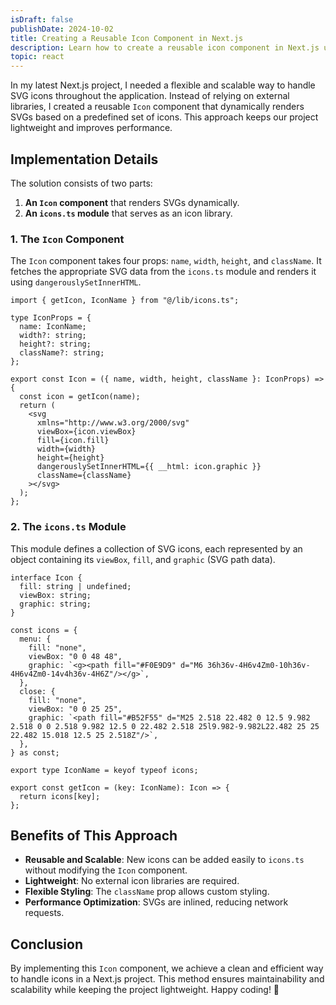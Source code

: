 ```yaml
---
isDraft: false
publishDate: 2024-10-02
title: Creating a Reusable Icon Component in Next.js
description: Learn how to create a reusable icon component in Next.js using TypeScript for better type safety and maintainability.
topic: react
---
```


In my latest Next.js project, I needed a flexible and scalable way to handle SVG icons throughout the application. Instead of relying on external libraries, I created a reusable `Icon` component that dynamically renders SVGs based on a predefined set of icons. This approach keeps our project lightweight and improves performance.

## Implementation Details

The solution consists of two parts:

1. **An `Icon` component** that renders SVGs dynamically.
2. **An `icons.ts` module** that serves as an icon library.

### 1. The `Icon` Component

The `Icon` component takes four props: `name`, `width`, `height`, and `className`. It fetches the appropriate SVG data from the `icons.ts` module and renders it using `dangerouslySetInnerHTML`.

```tsx
import { getIcon, IconName } from "@/lib/icons.ts";

type IconProps = {
  name: IconName;
  width?: string;
  height?: string;
  className?: string;
};

export const Icon = ({ name, width, height, className }: IconProps) => {
  const icon = getIcon(name);
  return (
    <svg
      xmlns="http://www.w3.org/2000/svg"
      viewBox={icon.viewBox}
      fill={icon.fill}
      width={width}
      height={height}
      dangerouslySetInnerHTML={{ __html: icon.graphic }}
      className={className}
    ></svg>
  );
};
```

### 2. The `icons.ts` Module

This module defines a collection of SVG icons, each represented by an object containing its `viewBox`, `fill`, and `graphic` (SVG path data).

```tsx
interface Icon {
  fill: string | undefined;
  viewBox: string;
  graphic: string;
}

const icons = {
  menu: {
    fill: "none",
    viewBox: "0 0 48 48",
    graphic: `<g><path fill="#F0E9D9" d="M6 36h36v-4H6v4Zm0-10h36v-4H6v4Zm0-14v4h36v-4H6Z"/></g>`,
  },
  close: {
    fill: "none",
    viewBox: "0 0 25 25",
    graphic: `<path fill="#B52F55" d="M25 2.518 22.482 0 12.5 9.982 2.518 0 0 2.518 9.982 12.5 0 22.482 2.518 25l9.982-9.982L22.482 25 25 22.482 15.018 12.5 25 2.518Z"/>`,
  },
} as const;

export type IconName = keyof typeof icons;

export const getIcon = (key: IconName): Icon => {
  return icons[key];
};
```

## Benefits of This Approach

- **Reusable and Scalable**: New icons can be added easily to `icons.ts` without modifying the `Icon` component.
- **Lightweight**: No external icon libraries are required.
- **Flexible Styling**: The `className` prop allows custom styling.
- **Performance Optimization**: SVGs are inlined, reducing network requests.

## Conclusion

By implementing this `Icon` component, we achieve a clean and efficient way to handle icons in a Next.js project. This method ensures maintainability and scalability while keeping the project lightweight. Happy coding! 🚀
